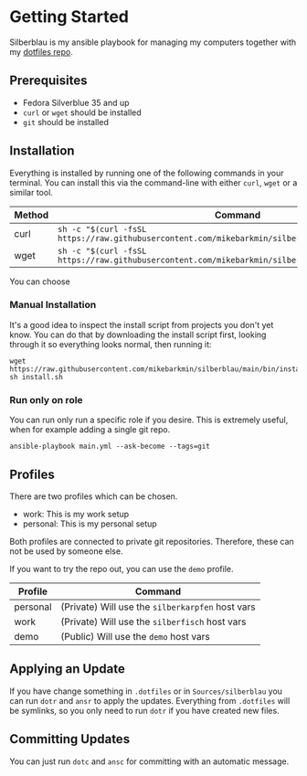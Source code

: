 # Getting Started

Silberblau is my ansible playbook for managing my computers together with my
[dotfiles repo](https://github.com/mikebarkmin/.dotfiles).

## Prerequisites

* Fedora Silverblue 35 and up
* `curl` or `wget` should be installed
* `git` should be installed

## Installation

Everything is installed by running one of the following commands in your
terminal. You can install this via the command-line with either `curl`, `wget`
or a similar tool.

| Method | Command |
|--------|---------|
|curl|`sh -c "$(curl -fsSL https://raw.githubusercontent.com/mikebarkmin/silberblau/main/bin/install.sh)`|
|wget|`sh -c "$(curl -fsSL https://raw.githubusercontent.com/mikebarkmin/silberblau/main/bin/install.sh)`|

You can choose

### Manual Installation

It's a good idea to inspect the install script from projects you don't yet
know. You can do that by downloading the install script first, looking through
it so everything looks normal, then running it:

```
wget https://raw.githubusercontent.com/mikebarkmin/silberblau/main/bin/install.sh
sh install.sh
```

### Run only on role

You can run only run a specific role if you desire. This is extremely
useful, when for example adding a single git repo.

```
ansible-playbook main.yml --ask-become --tags=git
```

## Profiles

There are two profiles which can be chosen.

- work: This is my work setup
- personal: This is my personal setup

Both profiles are connected to private git repositories. Therefore, these can
not be used by someone else.

If you want to try the repo out, you can use the `demo` profile.

| Profile | Command |
|--|--|
| personal | (Private) Will use the `silberkarpfen` host vars |
| work | (Private) Will use the `silberfisch` host vars |
| demo | (Public) Will use the `demo` host vars |

## Applying an Update

If you have change something in `.dotfiles` or in `Sources/silberblau` you can run
`dotr` and `ansr` to apply the updates. Everything from `.dotfiles` will be
symlinks, so you only need to run `dotr` if you have created new files.

## Committing Updates

You can just run `dotc` and `ansc` for committing with an automatic message.
